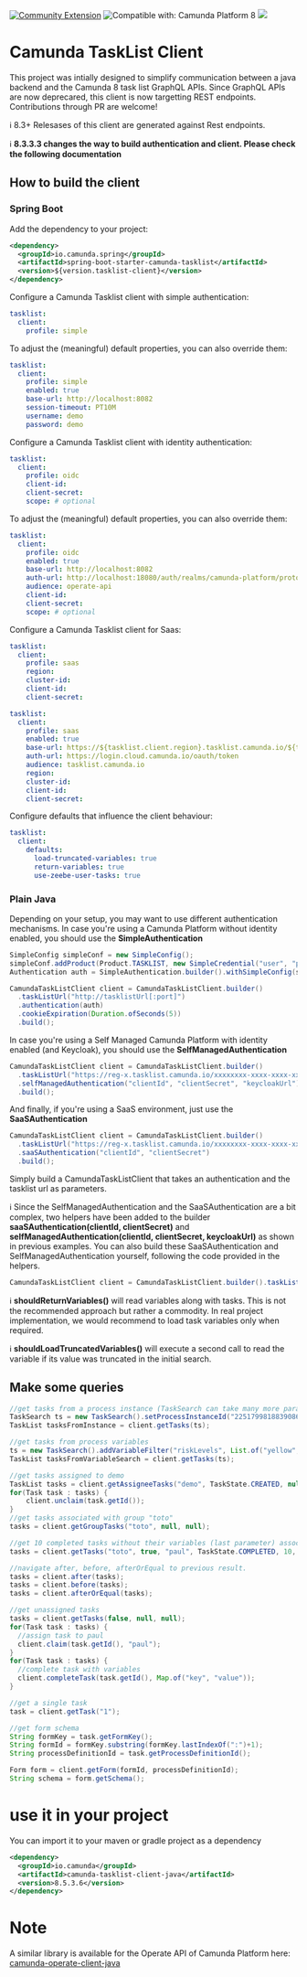 [![Community Extension](https://img.shields.io/badge/Community%20Extension-An%20open%20source%20community%20maintained%20project-FF4700)](https://github.com/camunda-community-hub/community)
![Compatible with: Camunda Platform 8](https://img.shields.io/badge/Compatible%20with-Camunda%20Platform%208-0072Ce)
[![](https://img.shields.io/badge/Lifecycle-Incubating-blue)](https://github.com/Camunda-Community-Hub/community/blob/main/extension-lifecycle.md#incubating-)

# Camunda TaskList Client

This project was intially designed to simplify communication between a java backend and the Camunda 8 task list GraphQL APIs. Since GraphQL APIs are now deprecared, this client is now targetting REST endpoints. Contributions through PR are welcome!

:information_source: 8.3+ Relesases of this client are generated against Rest endpoints.

:information_source: **8.3.3.3 changes the way to build authentication and client. Please check the following documentation**

## How to build the client

### Spring Boot

Add the dependency to your project:

```xml
<dependency>
  <groupId>io.camunda.spring</groupId>
  <artifactId>spring-boot-starter-camunda-tasklist</artifactId>
  <version>${version.tasklist-client}</version>
</dependency>
```

Configure a Camunda Tasklist client with simple authentication:

```yaml
tasklist:
  client:
    profile: simple
```

To adjust the (meaningful) default properties, you can also override them:

```yaml
tasklist:
  client:
    profile: simple
    enabled: true
    base-url: http://localhost:8082
    session-timeout: PT10M
    username: demo
    password: demo
```


Configure a Camunda Tasklist client with identity authentication:

```yaml
tasklist:
  client:
    profile: oidc
    client-id:
    client-secret:
    scope: # optional
```

To adjust the (meaningful) default properties, you can also override them:

```yaml
tasklist:
  client:
    profile: oidc
    enabled: true
    base-url: http://localhost:8082
    auth-url: http://localhost:18080/auth/realms/camunda-platform/protocol/openid-connect/token
    audience: operate-api
    client-id:
    client-secret:
    scope: # optional
```

Configure a Camunda Tasklist client for Saas:

```yaml
tasklist:
  client:
    profile: saas
    region:
    cluster-id:
    client-id:
    client-secret:
```

```yaml
tasklist:
  client:
    profile: saas
    enabled: true
    base-url: https://${tasklist.client.region}.tasklist.camunda.io/${tasklist.client.cluster-id}
    auth-url: https://login.cloud.camunda.io/oauth/token
    audience: tasklist.camunda.io
    region:
    cluster-id:
    client-id:
    client-secret:
```

Configure defaults that influence the client behaviour:

```yaml
tasklist:
  client:
    defaults:
      load-truncated-variables: true
      return-variables: true
      use-zeebe-user-tasks: true
```

### Plain Java

Depending on your setup, you may want to use different authentication mechanisms.
In case you're using a Camunda Platform without identity enabled, you should use the **SimpleAuthentication**

```java
SimpleConfig simpleConf = new SimpleConfig();
simpleConf.addProduct(Product.TASKLIST, new SimpleCredential("user", "pwd", "http://tasklistUrl[:port]"));
Authentication auth = SimpleAuthentication.builder().withSimpleConfig(simpleConf).build();

CamundaTaskListClient client = CamundaTaskListClient.builder()
  .taskListUrl("http://tasklistUrl[:port]")
  .authentication(auth)
  .cookieExpiration(Duration.ofSeconds(5))
  .build();
```

In case you're using a Self Managed Camunda Platform with identity enabled (and Keycloak), you should use the **SelfManagedAuthentication**

```java
CamundaTaskListClient client = CamundaTaskListClient.builder()
  .taskListUrl("https://reg-x.tasklist.camunda.io/xxxxxxxx-xxxx-xxxx-xxxx-xxxxxxxxxxxx/")
  .selfManagedAuthentication("clientId", "clientSecret", "keycloakUrl")
  .build();
```

And finally, if you're using a SaaS environment, just use the **SaaSAuthentication**

```java
CamundaTaskListClient client = CamundaTaskListClient.builder()
  .taskListUrl("https://reg-x.tasklist.camunda.io/xxxxxxxx-xxxx-xxxx-xxxx-xxxxxxxxxxxx/")
  .saaSAuthentication("clientId", "clientSecret")
  .build();
```

Simply build a CamundaTaskListClient that takes an authentication and the tasklist url as parameters.

:information_source: Since the SelfManagedAuthentication and the SaaSAuthentication are a bit complex, two helpers have been added to the builder **saaSAuthentication(clientId, clientSecret)** and **selfManagedAuthentication(clientId, clientSecret, keycloakUrl)** as shown in previous examples. You can also build these SaaSAuthentication and SelfManagedAuthentication yourself, following the code provided in the helpers.

```java
CamundaTaskListClient client = CamundaTaskListClient.builder().taskListUrl("http://localhost:8081").shouldReturnVariables().shouldLoadTruncatedVariables().authentication(auth).build();
```

:information_source: **shouldReturnVariables()** will read variables along with tasks. This is not the recommended approach but rather a commodity. In real project implementation, we would recommend to load task variables only when required.

:information_source: **shouldLoadTruncatedVariables()** will execute a second call to read the variable if its value was truncated in the initial search.

## Make some queries
```java
//get tasks from a process instance (TaskSearch can take many more parameters)
TaskSearch ts = new TaskSearch().setProcessInstanceId("2251799818839086");
TaskList tasksFromInstance = client.getTasks(ts);

//get tasks from process variables
ts = new TaskSearch().addVariableFilter("riskLevels", List.of("yellow", "yellow")).addVariableFilter("age", 30);
TaskList tasksFromVariableSearch = client.getTasks(ts);

//get tasks assigned to demo
TaskList tasks = client.getAssigneeTasks("demo", TaskState.CREATED, null);
for(Task task : tasks) {
    client.unclaim(task.getId());
}
//get tasks associated with group "toto"
tasks = client.getGroupTasks("toto", null, null);

//get 10 completed tasks without their variables (last parameter) associated with group "toto", assigned (second parameter) to paul (thrid parameter)
tasks = client.getTasks("toto", true, "paul", TaskState.COMPLETED, 10, false);

//navigate after, before, afterOrEqual to previous result.
tasks = client.after(tasks);
tasks = client.before(tasks);
tasks = client.afterOrEqual(tasks);

//get unassigned tasks
tasks = client.getTasks(false, null, null);
for(Task task : tasks) {
  //assign task to paul
  client.claim(task.getId(), "paul");
}
for(Task task : tasks) {
  //complete task with variables
  client.completeTask(task.getId(), Map.of("key", "value"));
}

//get a single task
task = client.getTask("1");

//get form schema
String formKey = task.getFormKey();
String formId = formKey.substring(formKey.lastIndexOf(":")+1);
String processDefinitionId = task.getProcessDefinitionId();

Form form = client.getForm(formId, processDefinitionId);
String schema = form.getSchema();
```

# use it in your project
You can import it to your maven or gradle project as a dependency

```xml
<dependency>
  <groupId>io.camunda</groupId>
  <artifactId>camunda-tasklist-client-java</artifactId>
  <version>8.5.3.6</version>
</dependency>
```


# Note
A similar library is available for the Operate API of Camunda Platform here:
[camunda-operate-client-java](https://github.com/camunda-community-hub/camunda-operate-client-java)

